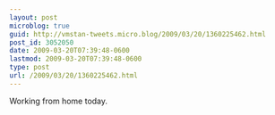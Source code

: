 ```yaml
---
layout: post
microblog: true
guid: http://vmstan-tweets.micro.blog/2009/03/20/1360225462.html
post_id: 3052050
date: 2009-03-20T07:39:48-0600
lastmod: 2009-03-20T07:39:48-0600
type: post
url: /2009/03/20/1360225462.html
---
```

Working from home today.
